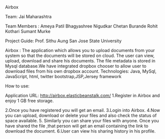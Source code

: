 Airbox

Team: Jai Maharashtra

Team Members :
Ameya Patil
Bhagyashree Nigudkar
Chetan Burande
Rohit Kothari
Sumant Murke

Project Guide: Prof. Sithu Aung
San Jose State University

Airbox :
The application which allows you to upload documents  from your system so that the documents will be stored on cloud. The user can view, upload, download and share his documents. The file metadata is stored in Mysql database.We have integrated dropbox chooser to allow user to download files from his own dropbox account.
Technologies:
Java, MySql, JavaScript, html, twitter bootstrap,JSP,Jersey framework

How to use:

Application URL: http://airbox.elasticbeanstalk.com/
1.Register in Airbox and enjoy 1 GB free storage.

2.Once you have registered you will get an email.
3.Login into Airbox.
4.Now you can upload, download or delete your files and also check the status of space available.
5. Similarly you can share your files with anyone. Once you have shared the file ,that person will get an email containing the link to download the document.
6.User can view his sharing history in his profile.

